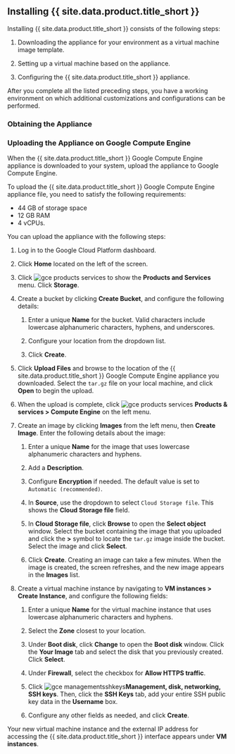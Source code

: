 ## Installing {{ site.data.product.title_short }}

Installing {{ site.data.product.title_short }} consists of the following steps:

1.  Downloading the appliance for your environment as a virtual machine
    image template.

2.  Setting up a virtual machine based on the appliance.

3.  Configuring the {{ site.data.product.title_short }} appliance.

After you complete all the listed preceding steps, you have
a working environment on which additional customizations and
configurations can be performed.

### Obtaining the Appliance

### Uploading the Appliance on Google Compute Engine

When the {{ site.data.product.title_short }} Google Compute Engine appliance is downloaded to your system, upload the appliance to Google Compute Engine.

To upload the {{ site.data.product.title_short }} Google Compute Engine appliance file, you need to satisfy the following requirements:
- 44 GB of storage space
- 12 GB RAM
- 4 vCPUs.

You can upload the appliance with the following steps:

1.  Log in to the Google Cloud Platform dashboard.

2.  Click **Home** located on the left of the screen.

3.  Click ![gce products services](../images/gce-products-services.png) to
    show the **Products and Services** menu. Click **Storage**.

4.  Create a bucket by clicking **Create Bucket**, and configure the
    following details:

    1.  Enter a unique **Name** for the bucket.  Valid characters include lowercase alphanumeric characters, hyphens, and underscores.

    2.  Configure your location from the dropdown list.

    3.  Click **Create**.

5.  Click **Upload Files** and browse to the location of the
    {{ site.data.product.title_short }} Google Compute Engine appliance you downloaded.
    Select the `tar.gz` file on your local machine, and click **Open**
    to begin the upload.

6.  When the upload is complete, click ![gce products
    services](../images/gce-products-services.png) **Products &
    services > Compute Engine** on the left menu.

7.  Create an image by clicking **Images** from the left menu, then
    **Create Image**. Enter the following details about the image:

    1.  Enter a unique **Name** for the image that uses lowercase
        alphanumeric characters and hyphens.

    2.  Add a **Description**.

    3.  Configure **Encryption** if needed. The default value is set to `Automatic
        (recommended)`.

    4.  In **Source**, use the dropdown to select `Cloud Storage file`.
        This shows the **Cloud Storage file** field.

    5.  In **Cloud Storage file**, click **Browse** to open the
        **Select object** window. Select the bucket containing the image that you uploaded and click the **\>** symbol to locate the `tar.gz`
        image inside the bucket. Select the image and click **Select**.

    6.  Click **Create**. Creating an image can take a few minutes.
        When the image is created, the screen refreshes, and the new
        image appears in the **Images** list.

8.  Create a virtual machine instance by navigating to **VM
    instances > Create Instance**, and configure the following fields:

    1.  Enter a unique **Name** for the virtual machine instance that uses
        lowercase alphanumeric characters and hyphens.

    2.  Select the **Zone** closest to your location.

    3.  Under **Boot disk**, click **Change** to open the **Boot
        disk** window. Click the **Your Image** tab and select the disk that you previously created. Click **Select**.

    4.  Under **Firewall**, select the checkbox for **Allow HTTPS
        traffic**.

    5.  Click ![gce
        managementsshkeys](../images/gce-managementsshkeys.png)**Management,
        disk, networking, SSH keys**. Then, click the **SSH Keys** tab,
        add your entire SSH public key data in the **Username** box.

    6.  Configure any other fields as needed, and click **Create**.

Your new virtual machine instance and the external IP address
for accessing the {{ site.data.product.title_short }} interface appears under **VM instances**.
